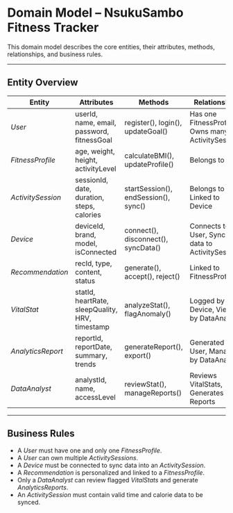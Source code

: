 # Domain Model – NsukuSambo Fitness Tracker

This domain model describes the core entities, their attributes, methods, relationships, and business rules.

---

## Entity Overview

| Entity            | Attributes                                           | Methods                                | Relationships                                              |
|-------------------|------------------------------------------------------|----------------------------------------|------------------------------------------------------------|
| *User*          | userId, name, email, password, fitnessGoal           | register(), login(), updateGoal()      | Has one FitnessProfile, Owns many ActivitySessions         |
| *FitnessProfile*| age, weight, height, activityLevel                   | calculateBMI(), updateProfile()        | Belongs to User                                            |
| *ActivitySession*| sessionId, date, duration, steps, calories          | startSession(), endSession(), sync()   | Belongs to User, Linked to Device                          |
| *Device*        | deviceId, brand, model, isConnected                  | connect(), disconnect(), syncData()    | Connects to User, Syncs data to ActivitySession            |
| *Recommendation*| recId, type, content, status                         | generate(), accept(), reject()         | Linked to FitnessProfile                                  |
| *VitalStat*     | statId, heartRate, sleepQuality, HRV, timestamp      | analyzeStat(), flagAnomaly()           | Logged by Device, Viewed by DataAnalyst                   |
| *AnalyticsReport*| reportId, reportDate, summary, trends               | generateReport(), export()             | Generated for User, Managed by DataAnalyst                |
| *DataAnalyst*   | analystId, name, accessLevel                         | reviewStat(), manageReports()          | Reviews VitalStats, Generates Reports                     |

---

## Business Rules

- A *User* must have one and only one *FitnessProfile*.
- A *User* can own multiple *ActivitySessions*.
- A *Device* must be connected to sync data into an *ActivitySession*.
- A *Recommendation* is personalized and linked to a *FitnessProfile*.
- Only a *DataAnalyst* can review flagged *VitalStats* and generate *AnalyticsReports*.
- An *ActivitySession* must contain valid time and calorie data to be synced.

